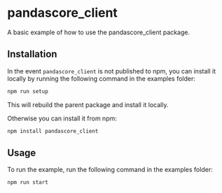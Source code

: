 # pandascore_client

A basic example of how to use the pandascore_client package.

## Installation

In the event `pandascore_client` is not published to npm, you can install it locally by running the following command in the examples folder:

```sh
npm run setup
```

This will rebuild the parent package and install it locally.

Otherwise you can install it from npm:

```sh
npm install pandascore_client
```

## Usage

To run the example, run the following command in the examples folder:

```sh
npm run start
```
